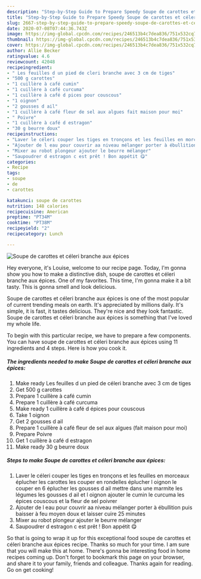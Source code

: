 ```yaml
---
description: "Step-by-Step Guide to Prepare Speedy Soupe de carottes et céleri branche aux épices"
title: "Step-by-Step Guide to Prepare Speedy Soupe de carottes et céleri branche aux épices"
slug: 2667-step-by-step-guide-to-prepare-speedy-soupe-de-carottes-et-celeri-branche-aux-epices
date: 2020-07-08T07:44:36.743Z
image: https://img-global.cpcdn.com/recipes/246513b4c7dea836/751x532cq70/soupe-de-carottes-et-celeri-branche-aux-epices-photo-principale-de-la-recette.jpg
thumbnail: https://img-global.cpcdn.com/recipes/246513b4c7dea836/751x532cq70/soupe-de-carottes-et-celeri-branche-aux-epices-photo-principale-de-la-recette.jpg
cover: https://img-global.cpcdn.com/recipes/246513b4c7dea836/751x532cq70/soupe-de-carottes-et-celeri-branche-aux-epices-photo-principale-de-la-recette.jpg
author: Allie Becker
ratingvalue: 4.6
reviewcount: 42048
recipeingredient:
- " Les feuilles d un pied de cleri branche avec 3 cm de tiges"
- "500 g carottes"
- "1 cuillère à café cumin"
- "1 cuillère à café curcuma"
- "1 cuillère à café d pices pour couscous"
- "1 oignon"
- "2 gousses d ail"
- "1 cuillère à café fleur de sel aux algues fait maison pour moi"
- " Poivre"
- "1 cuillère à café d estragon"
- "30 g beurre doux"
recipeinstructions:
- "Laver le céleri couper les tiges en tronçons et les feuilles en morceaux éplucher les carottes les couper en rondelles éplucher l oignon le couper en 6 éplucher les gousses d ail mettre dans une marmite les légumes les gousses d ail et l oignon ajouter le cumin le curcuma les épices couscous et la fleur de sel poivrer"
- "Ajouter de l eau pour couvrir aa niveau mélanger porter à ébullition puis baisser à feu moyen doux et laisser cuire 25 minutes"
- "Mixer au robot plongeur ajouter le beurre mélanger"
- "Saupoudrer d estragon c est prêt ! Bon appétit 😋"
categories:
- Recipe
tags:
- soupe
- de
- carottes

katakunci: soupe de carottes 
nutrition: 148 calories
recipecuisine: American
preptime: "PT34M"
cooktime: "PT38M"
recipeyield: "2"
recipecategory: Lunch

---
```



![Soupe de carottes et céleri branche aux épices](https://img-global.cpcdn.com/recipes/246513b4c7dea836/751x532cq70/soupe-de-carottes-et-celeri-branche-aux-epices-photo-principale-de-la-recette.jpg)

Hey everyone, it's Louise, welcome to our recipe page. Today, I'm gonna show you how to make a distinctive dish, soupe de carottes et céleri branche aux épices. One of my favorites. This time, I'm gonna make it a bit tasty. This is gonna smell and look delicious.

Soupe de carottes et céleri branche aux épices is one of the most popular of current trending meals on earth. It's appreciated by millions daily. It's simple, it is fast, it tastes delicious. They're nice and they look fantastic. Soupe de carottes et céleri branche aux épices is something that I've loved my whole life.




To begin with this particular recipe, we have to prepare a few components. You can have soupe de carottes et céleri branche aux épices using 11 ingredients and 4 steps. Here is how you cook it.

<!--inarticleads1-->

##### The ingredients needed to make Soupe de carottes et céleri branche aux épices:

1. Make ready  Les feuilles d un pied de céleri branche avec 3 cm de tiges
1. Get 500 g carottes
1. Prepare 1 cuillère à café cumin
1. Prepare 1 cuillère à café curcuma
1. Make ready 1 cuillère à café d épices pour couscous
1. Take 1 oignon
1. Get 2 gousses d ail
1. Prepare 1 cuillère à café fleur de sel aux algues (fait maison pour moi)
1. Prepare  Poivre
1. Get 1 cuillère à café d estragon
1. Make ready 30 g beurre doux




<!--inarticleads2-->

##### Steps to make Soupe de carottes et céleri branche aux épices:

1. Laver le céleri couper les tiges en tronçons et les feuilles en morceaux éplucher les carottes les couper en rondelles éplucher l oignon le couper en 6 éplucher les gousses d ail mettre dans une marmite les légumes les gousses d ail et l oignon ajouter le cumin le curcuma les épices couscous et la fleur de sel poivrer
1. Ajouter de l eau pour couvrir aa niveau mélanger porter à ébullition puis baisser à feu moyen doux et laisser cuire 25 minutes
1. Mixer au robot plongeur ajouter le beurre mélanger
1. Saupoudrer d estragon c est prêt ! Bon appétit 😋




So that is going to wrap it up for this exceptional food soupe de carottes et céleri branche aux épices recipe. Thanks so much for your time. I am sure that you will make this at home. There's gonna be interesting food in home recipes coming up. Don't forget to bookmark this page on your browser, and share it to your family, friends and colleague. Thanks again for reading. Go on get cooking!
